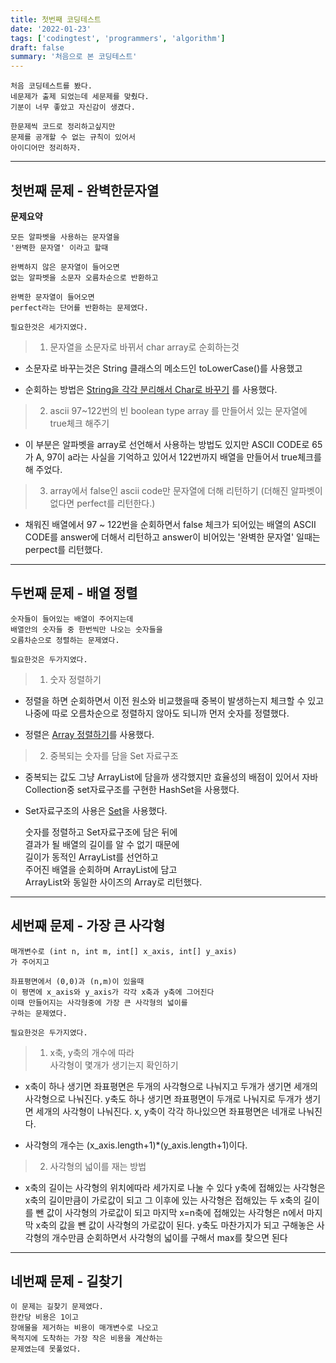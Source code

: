 ```yaml
---
title: 첫번째 코딩테스트
date: '2022-01-23'
tags: ['codingtest', 'programmers', 'algorithm']
draft: false
summary: '처음으로 본 코딩테스트'
---
```


    처음 코딩테스트를 봤다.
    네문제가 출제 되었는데 세문제를 맞췄다.
    기분이 너무 좋았고 자신감이 생겼다.

    한문제씩 코드로 정리하고싶지만
    문제를 공개할 수 없는 규칙이 있어서
    아이디어만 정리하자.

---

## 첫번째 문제 - 완벽한문자열

**문제요약**

    모든 알파벳을 사용하는 문자열을
    '완벽한 문자열' 이라고 할때

    완벽하지 않은 문자열이 들어오면
    없는 알파벳을 소문자 오름차순으로 반환하고

    완벽한 문자열이 들어오면
    perfect라는 단어를 반환하는 문제였다.

    필요한것은 세가지였다.

> 1.  문자열을 소문자로 바뀌서 char array로 순회하는것

- 소문자로 바꾸는것은 String 클래스의 메소드인
  toLowerCase()를 사용했고

- 순회하는 방법은 [String을 각각 분리해서 Char로 바꾸기](https://github.com/abhidhamma-java/TIL/blob/main/algorithm/유형/문자열/String을_각각_분리해서_Char로_바꾸기.md) 를 사용했다.

> 2.  ascii 97~122번의 빈 boolean type array 를 만들어서
>     있는 문자열에 true체크 해주기

- 이 부분은 알파벳을 array로 선언해서 사용하는 방법도 있지만 ASCII CODE로 65가 A, 97이 a라는 사실을 기억하고 있어서 122번까지 배열을 만들어서 true체크를 해 주었다.

> 3.  array에서 false인 ascii code만 문자열에 더해 리턴하기
>     (더해진 알파벳이 없다면 perfect를 리턴한다.)

- 채워진 배열에서 97 ~ 122번을 순회하면서 false 체크가 되어있는 배열의 ASCII CODE를 answer에 더해서 리턴하고 answer이 비어있는 '완벽한 문자열' 일때는 perpect를 리턴했다.

---

## 두번째 문제 - 배열 정렬

    숫자들이 들어있는 배열이 주어지는데
    배열안의 숫자들 중 한번씩만 나오는 숫자들을
    오름차순으로 정렬하는 문제였다.

    필요한것은 두가지였다.

> 1.  숫자 정렬하기

- 정렬을 하면 순회하면서 이전 원소와 비교했을때 중복이 발생하는지 체크할 수 있고 나중에 따로 오름차순으로 정렬하지 않아도 되니까 먼저 숫자를 정렬했다.

- 정렬은 [Array 정렬하기](https://github.com/abhidhamma-java/TIL/blob/main/algorithm/유형/배열/Array_정렬하기.md)를 사용했다.

> 2.  중복되는 숫자를 담을 Set 자료구조

- 중복되는 값도 그냥 ArrayList에 담을까 생각했지만 효율성의 배점이 있어서 자바 Collection중 set자료구조를 구현한 HashSet을 사용했다.
- Set자료구조의 사용은 [Set](https://github.com/abhidhamma-java/TIL/blob/main/algorithm/유형/콜렉션/Set.md)을 사용했다.

  숫자를 정렬하고 Set자료구조에 담은 뒤에  
  결과가 될 배열의 길이를 알 수 없기 때문에  
  길이가 동적인 ArrayList를 선언하고  
  주어진 배열을 순회하며 ArrayList에 담고  
  ArrayList와 동일한 사이즈의 Array로 리턴했다.

---

## 세번째 문제 - 가장 큰 사각형

    매개변수로 (int n, int m, int[] x_axis, int[] y_axis)
    가 주어지고

    좌표평면에서 (0,0)과 (n,m)이 있을때
    이 평면에 x_axis와 y_axis가 각각 x축과 y축에 그어진다
    이때 만들어지는 사각형중에 가장 큰 사각형의 넓이를
    구하는 문제였다.

    필요한것은 두가지였다.

> 1.  x축, y축의 개수에 따라  
>     사각형이 몇개가 생기는지 확인하기

- x축이 하나 생기면 좌표평면은 두개의 사각형으로 나눠지고 두개가 생기면 세개의 사각형으로 나눠진다. y축도 하나 생기면 좌표평면이 두개로 나눠지로 두개가 생기면 세개의 사각형이 나눠진다. x, y축이 각각 하나있으면 좌표평면은 네개로 나눠진다.

- 사각형의 개수는 (x_axis.length+1)\*(y_axis.length+1)이다.

> 2.  사각형의 넓이를 재는 방법

- x축의 길이는 사각형의 위치에따라 세가지로 나눌 수 있다 y축에 접해있는 사각형은 x축의 길이만큼이 가로값이 되고
  그 이후에 있는 사각형은 접해있는 두 x축의 길이를 뺀 값이 사각형의 가로값이 되고 마지막 x=n축에 접해있는 사각형은 n에서 마지막 x축의 값을 뺀 값이 사각형의 가로값이 된다.
  y축도 마찬가지가 되고 구해놓은 사각형의 개수만큼 순회하면서 사각형의 넓이를 구해서 max를 찾으면 된다

---

## 네번째 문제 - 길찾기

    이 문제는 길찾기 문제였다.
    한칸당 비용은 1이고
    장애물을 제거하는 비용이 매개변수로 나오고
    목적지에 도착하는 가장 작은 비용을 계산하는
    문제였는데 못풀었다.
